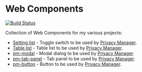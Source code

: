 # Web Components

[![Build Status](https://travis-ci.com/Manvel/webcomponents.svg?branch=master)](https://travis-ci.com/Manvel/webcomponents)

Collection of Web Components for my various projects:
- [Setting list](https://manvel.github.io/webcomponents/components/tests/smoke/setting-list/setting-list.html) - Toggle switch to be used by [Privacy Manager](https://github.com/Manvel/Privacy-Manager).
- [Table list](https://manvel.github.io/webcomponents/components/tests/smoke/table-list/table-list.html) - Table list to be used by [Privacy Manager](https://github.com/Manvel/Privacy-Manager).
- [pm-modal](https://manvel.github.io/webcomponents/components/tests/smoke/pm-modal/pm-modal.html) - Modal dialog to be used by [Privacy Manager](https://github.com/Manvel/Privacy-Manager).
- [pm-tab-panel](https://manvel.github.io/webcomponents/components/tests/smoke/pm-tab-panel/pm-tab-panel.html) - Tab panel to be used by [Privacy Manager](https://github.com/Manvel/Privacy-Manager).
- [pm-button](https://manvel.github.io/webcomponents/components/tests/smoke/pm-button/pm-button.html) - Button to be used by [Privacy Manager](https://github.com/Manvel/Privacy-Manager).
